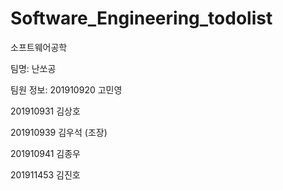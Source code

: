 # Software_Engineering_todolist
소프트웨어공학

팀명: 난쏘공


팀원 정보:
201910920 고민영

201910931 김상호

201910939 김우석 (조장)

201910941 김종우

201911453 김진호
